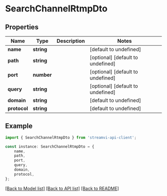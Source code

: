 # SearchChannelRtmpDto


## Properties

Name | Type | Description | Notes
------------ | ------------- | ------------- | -------------
**name** | **string** |  | [default to undefined]
**path** | **string** |  | [optional] [default to undefined]
**port** | **number** |  | [optional] [default to undefined]
**query** | **string** |  | [optional] [default to undefined]
**domain** | **string** |  | [default to undefined]
**protocol** | **string** |  | [default to undefined]

## Example

```typescript
import { SearchChannelRtmpDto } from 'streamvi-api-client';

const instance: SearchChannelRtmpDto = {
    name,
    path,
    port,
    query,
    domain,
    protocol,
};
```

[[Back to Model list]](../README.md#documentation-for-models) [[Back to API list]](../README.md#documentation-for-api-endpoints) [[Back to README]](../README.md)

